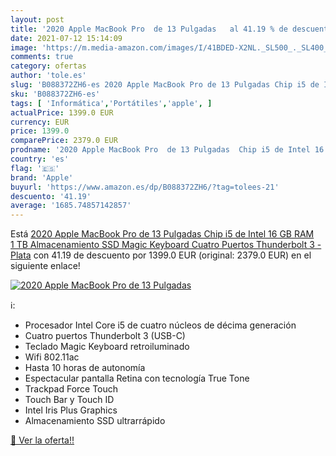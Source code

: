 ```yaml
---
layout: post
title: '2020 Apple MacBook Pro  de 13 Pulgadas   al 41.19 % de descuento'
date: 2021-07-12 15:14:09
image: 'https://m.media-amazon.com/images/I/41BDED-X2NL._SL500_._SL400_.jpg'
comments: true
category: ofertas
author: 'tole.es'
slug: 'B088372ZH6-es 2020 Apple MacBook Pro de 13 Pulgadas Chip i5 de Intel 16...'
sku: 'B088372ZH6-es'
tags: [ 'Informática','Portátiles','apple', ]
actualPrice: 1399.0 EUR
currency: EUR
price: 1399.0
comparePrice: 2379.0 EUR
prodname: '2020 Apple MacBook Pro  de 13 Pulgadas  Chip i5 de Intel 16 GB RAM  1 TB Almacenamiento SSD  Magic Keyboard  Cuatro Puertos Thunderbolt 3  - Plata'
country: 'es'
flag: '🇪🇸'
brand: 'Apple'
buyurl: 'https://www.amazon.es/dp/B088372ZH6/?tag=tolees-21'
descuento: '41.19'
average: '1685.74857142857'
---
```


Está [2020 Apple MacBook Pro  de 13 Pulgadas  Chip i5 de Intel 16 GB RAM  1 TB Almacenamiento SSD  Magic Keyboard  Cuatro Puertos Thunderbolt 3  - Plata](https://www.amazon.es/dp/B088372ZH6/?tag=tolees-21) con 41.19 de descuento por 1399.0 EUR (original: 2379.0 EUR) en el siguiente enlace!

[![2020 Apple MacBook Pro  de 13 Pulgadas  ](https://m.media-amazon.com/images/I/41BDED-X2NL._SL500_._SL400_.jpg)](https://www.amazon.es/dp/B088372ZH6/?tag=tolees-21)

ℹ️:

- Procesador Intel Core i5 de cuatro núcleos de décima generación
- Cuatro puertos Thunderbolt 3 (USB-C)
- Teclado Magic Keyboard retroiluminado
- Wifi 802.11ac
- Hasta 10 horas de autonomía
- Espectacular pantalla Retina con tecnología True Tone
- Trackpad Force Touch
- Touch Bar y Touch ID
- Intel Iris Plus Graphics
- Almacenamiento SSD ultrarrápido

[🛒 Ver la oferta!!](https://www.amazon.es/dp/B088372ZH6/?tag=tolees-21)
